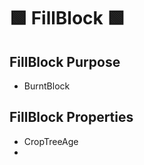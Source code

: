 # 🟩  <envi>FillBlock </envi>🟩

## FillBlock Purpose

- BurntBlock

## FillBlock Properties

- CropTreeAge
- 